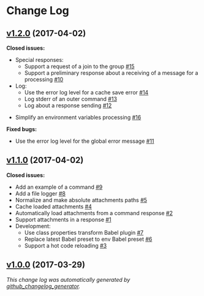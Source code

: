 # Change Log

## [v1.2.0](https://github.com/thewizardplusplus/vk-bot/tree/v1.2.0) (2017-04-02)

**Closed issues:**

* Special responses:
    - Support a request of a join to the group [\#15](https://github.com/thewizardplusplus/vk-bot/issues/15)
    - Support a preliminary response about a receiving of a message for a processing [\#10](https://github.com/thewizardplusplus/vk-bot/issues/10)
* Log:
    - Use the error log level for a cache save error [\#14](https://github.com/thewizardplusplus/vk-bot/issues/14)
    - Log stderr of an outer command [\#13](https://github.com/thewizardplusplus/vk-bot/issues/13)
    - Log about a response sending [\#12](https://github.com/thewizardplusplus/vk-bot/issues/12)
- Simplify an environment variables processing [\#16](https://github.com/thewizardplusplus/vk-bot/issues/16)

**Fixed bugs:**

- Use the error log level for the global error message [\#11](https://github.com/thewizardplusplus/vk-bot/issues/11)

## [v1.1.0](https://github.com/thewizardplusplus/vk-bot/tree/v1.1.0) (2017-04-02)

**Closed issues:**

- Add an example of a command [\#9](https://github.com/thewizardplusplus/vk-bot/issues/9)
- Add a file logger [\#8](https://github.com/thewizardplusplus/vk-bot/issues/8)
- Normalize and make absolute attachments paths [\#5](https://github.com/thewizardplusplus/vk-bot/issues/5)
- Cache loaded attachments [\#4](https://github.com/thewizardplusplus/vk-bot/issues/4)
- Automatically load attachments from a command response [\#2](https://github.com/thewizardplusplus/vk-bot/issues/2)
- Support attachments in a response [\#1](https://github.com/thewizardplusplus/vk-bot/issues/1)
- Development:
    - Use class properties transform Babel plugin [\#7](https://github.com/thewizardplusplus/vk-bot/issues/7)
    - Replace latest Babel preset to env Babel preset [\#6](https://github.com/thewizardplusplus/vk-bot/issues/6)
    - Support a hot code reloading [\#3](https://github.com/thewizardplusplus/vk-bot/issues/3)

## [v1.0.0](https://github.com/thewizardplusplus/vk-bot/tree/v1.0.0) (2017-03-29)

*This change log was automatically generated by [github_changelog_generator](https://github.com/skywinder/Github-Changelog-Generator).*
